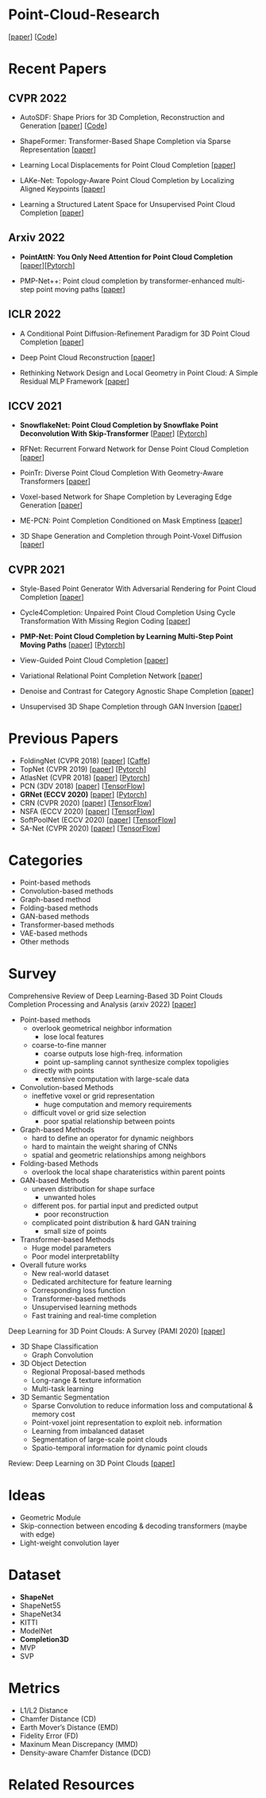 # Point-Cloud-Research
[[paper]()] [[Code]()]

# Recent Papers


## CVPR 2022
* AutoSDF: Shape Priors for 3D Completion, Reconstruction and Generation [[paper](https://openaccess.thecvf.com/content/CVPR2022/papers/Mittal_AutoSDF_Shape_Priors_for_3D_Completion_Reconstruction_and_Generation_CVPR_2022_paper.pdf)] [[Code](https://github.com/yccyenchicheng/AutoSDF/)]

* ShapeFormer: Transformer-Based Shape Completion via Sparse Representation [[paper](https://openaccess.thecvf.com/content/CVPR2022/papers/Yan_ShapeFormer_Transformer-Based_Shape_Completion_via_Sparse_Representation_CVPR_2022_paper.pdf)]

* Learning Local Displacements for Point Cloud Completion [[paper](https://openaccess.thecvf.com/content/CVPR2022/papers/Wang_Learning_Local_Displacements_for_Point_Cloud_Completion_CVPR_2022_paper.pdf)]

* LAKe-Net: Topology-Aware Point Cloud Completion by Localizing Aligned Keypoints [[paper](https://openaccess.thecvf.com/content/CVPR2022/papers/Tang_LAKe-Net_Topology-Aware_Point_Cloud_Completion_by_Localizing_Aligned_Keypoints_CVPR_2022_paper.pdf)]

* Learning a Structured Latent Space for Unsupervised Point Cloud Completion [[paper](https://openaccess.thecvf.com/content/CVPR2022/papers/Cai_Learning_a_Structured_Latent_Space_for_Unsupervised_Point_Cloud_Completion_CVPR_2022_paper.pdf)]

## Arxiv 2022
* **PointAttN: You Only Need Attention for Point Cloud Completion** [[paper](https://arxiv.org/abs/2203.08485)][[Pytorch](https://github.com/ohhhyeahhh/PointAttN)] 

* PMP-Net++: Point cloud completion by transformer-enhanced multi-step point moving paths [[paper](https://arxiv.org/pdf/2202.09507v3.pdf)]

## ICLR 2022
* A Conditional Point Diffusion-Refinement Paradigm for 3D Point Cloud Completion [[paper](https://openreview.net/forum?id=wqD6TfbYkrn)]

* Deep Point Cloud Reconstruction [[paper](https://openreview.net/forum?id=mKDtUtxIGJ)]

* Rethinking Network Design and Local Geometry in Point Cloud: A Simple Residual MLP Framework [[paper](https://openreview.net/forum?id=3Pbra-_u76D)]

## ICCV 2021
* **SnowflakeNet: Point Cloud Completion by Snowflake Point Deconvolution With Skip-Transformer** [[Paper](https://openaccess.thecvf.com/content/ICCV2021/papers/Xiang_SnowflakeNet_Point_Cloud_Completion_by_Snowflake_Point_Deconvolution_With_Skip-Transformer_ICCV_2021_paper.pdf)] [[Pytorch](https://github.com/AllenXiangX/SnowflakeNet)]
 
* RFNet: Recurrent Forward Network for Dense Point Cloud Completion [[paper](https://openaccess.thecvf.com/content/ICCV2021/papers/Huang_RFNet_Recurrent_Forward_Network_for_Dense_Point_Cloud_Completion_ICCV_2021_paper.pdf)]

* PoinTr: Diverse Point Cloud Completion With Geometry-Aware Transformers [[paper](https://openaccess.thecvf.com/content/ICCV2021/papers/Yu_PoinTr_Diverse_Point_Cloud_Completion_With_Geometry-Aware_Transformers_ICCV_2021_paper.pdf)]

* Voxel-based Network for Shape Completion by Leveraging Edge Generation [[paper](https://openaccess.thecvf.com/content/ICCV2021/papers/Wang_Voxel-Based_Network_for_Shape_Completion_by_Leveraging_Edge_Generation_ICCV_2021_paper.pdf)]

* ME-PCN: Point Completion Conditioned on Mask Emptiness [[paper](https://openaccess.thecvf.com/content/ICCV2021/papers/Gong_ME-PCN_Point_Completion_Conditioned_on_Mask_Emptiness_ICCV_2021_paper.pdf)]

* 3D Shape Generation and Completion through Point-Voxel Diffusion [[paper](https://openaccess.thecvf.com/content/ICCV2021/papers/Zhou_3D_Shape_Generation_and_Completion_Through_Point-Voxel_Diffusion_ICCV_2021_paper.pdf)]

## CVPR 2021
* Style-Based Point Generator With Adversarial Rendering for Point Cloud Completion [[paper](https://openaccess.thecvf.com/content/CVPR2021/papers/Xie_Style-Based_Point_Generator_With_Adversarial_Rendering_for_Point_Cloud_Completion_CVPR_2021_paper.pdf)]

* Cycle4Completion: Unpaired Point Cloud Completion Using Cycle Transformation With Missing Region Coding [[paper](https://openaccess.thecvf.com/content/CVPR2021/papers/Wen_Cycle4Completion_Unpaired_Point_Cloud_Completion_Using_Cycle_Transformation_With_Missing_CVPR_2021_paper.pdf)]

* **PMP-Net: Point Cloud Completion by Learning Multi-Step Point Moving Paths** [[paper](https://openaccess.thecvf.com/content/CVPR2021/papers/Wen_PMP-Net_Point_Cloud_Completion_by_Learning_Multi-Step_Point_Moving_Paths_CVPR_2021_paper.pdf)] [[Pytorch](https://github.com/diviswen/PMP-Net)]

* View-Guided Point Cloud Completion [[paper](https://openaccess.thecvf.com/content/CVPR2021/papers/Zhang_View-Guided_Point_Cloud_Completion_CVPR_2021_paper.pdf)]

* Variational Relational Point Completion Network [[paper](https://openaccess.thecvf.com/content/CVPR2021/papers/Pan_Variational_Relational_Point_Completion_Network_CVPR_2021_paper.pdf)]

* Denoise and Contrast for Category Agnostic Shape Completion [[paper](https://openaccess.thecvf.com/content/CVPR2021/papers/Alliegro_Denoise_and_Contrast_for_Category_Agnostic_Shape_Completion_CVPR_2021_paper.pdf)]

* Unsupervised 3D Shape Completion through GAN Inversion [[paper](https://openaccess.thecvf.com/content/CVPR2021/papers/Zhang_Unsupervised_3D_Shape_Completion_Through_GAN_Inversion_CVPR_2021_paper.pdf)]


# Previous Papers
* FoldingNet (CVPR 2018) [[paper](https://openaccess.thecvf.com/content_cvpr_2018/papers/Yang_FoldingNet_Point_Cloud_CVPR_2018_paper.pdf)] [[Caffe](https://www.merl.com/research/license/FoldingNet#download)]
* TopNet (CVPR 2019) [[paper](https://openaccess.thecvf.com/content_CVPR_2019/papers/Tchapmi_TopNet_Structural_Point_Cloud_Decoder_CVPR_2019_paper.pdf)] [[Pytorch](https://github.com/lynetcha/completion3d)]
* AtlasNet (CVPR 2018) [[paper](https://openaccess.thecvf.com/content_cvpr_2018/papers/Groueix_A_Papier-Mache_Approach_CVPR_2018_paper.pdf)] [[Pytorch](https://github.com/ThibaultGROUEIX/AtlasNet)]
* PCN (3DV 2018) [[paper](https://arxiv.org/pdf/1808.00671.pdf)] [[TensorFlow](https://github.com/wentaoyuan/pcn)]
* **GRNet (ECCV 2020)** [[paper](https://arxiv.org/pdf/2006.03761.pdf?ref=https://githubhelp.com)] [[Pytorch](https://github.com/hzxie/GRNet)]
* CRN (CVPR 2020) [[paper](https://openaccess.thecvf.com/content_CVPR_2020/papers/Wang_Cascaded_Refinement_Network_for_Point_Cloud_Completion_CVPR_2020_paper.pdf)] [[TensorFlow](https://github.com/xiaogangw-zz/cascaded-point-completion)]
* NSFA (ECCV 2020) [[paper](https://arxiv.org/pdf/2007.02374.pdf)] [[TensorFlow](https://github.com/XLechter/Detail-Preserved-Point-Cloud-Completion-via-SFA)]
* SoftPoolNet (ECCV 2020) [[paper](https://arxiv.org/pdf/2008.07358.pdf)] [[TensorFlow](https://github.com/wangyida/softpool)]
* SA-Net (CVPR 2020) [[paper](https://openaccess.thecvf.com/content_CVPR_2020/papers/Wen_Point_Cloud_Completion_by_Skip-Attention_Network_With_Hierarchical_Folding_CVPR_2020_paper.pdf)] [[TensorFlow](https://github.com/diviswen/sanet)]


# Categories
* Point-based methods
* Convolution-based methods
* Graph-based method
* Folding-based methods
* GAN-based methods
* Transformer-based methods
* VAE-based methods
* Other methods

# Survey
Comprehensive Review of Deep Learning-Based 3D Point Clouds Completion Processing and Analysis (arxiv 2022) [[paper](https://arxiv.org/pdf/2203.03311.pdf)]
  * Point-based methods
    * overlook geometrical neighbor information
      * lose local features
    * coarse-to-fine manner
      * coarse outputs lose high-freq. information
      * point up-sampling cannot synthesize complex topoligies
    * directly with points
      * extensive computation with large-scale data
  * Convolution-based Methods
    * ineffetive voxel or grid representation 
      * huge computation and memory requirements
    * difficult vovel or grid size selection
      * poor spatial relationship between points
  * Graph-based Methods
    * hard to define an operator for dynamic neighbors
    * hard to maintain the weight sharing of CNNs
    * spatial and geometric relationships among neighbors
  * Folding-based Methods
    * overlook the local shape charateristics within parent points
  * GAN-based Methods
    * uneven distribution for shape surface
      * unwanted holes
    * different pos. for partial input and predicted output
      * poor reconstruction
    * complicated point distribution & hard GAN training
      * small size of points
  * Transformer-based Methods
    * Huge model parameters
    * Poor model interpretablilty
* Overall future works
  * New real-world dataset
  * Dedicated architecture for feature learning
  * Corresponding loss function
  * Transformer-based methods
  * Unsupervised learning methods
  * Fast training and real-time completion

Deep Learning for 3D Point Clouds: A Survey (PAMI 2020) [[paper](https://ieeexplore.ieee.org/stamp/stamp.jsp?arnumber=9127813)]
* 3D Shape Classification
  * Graph Convolution
* 3D Object Detection
  * Regional Proposal-based methods
  * Long-range & texture information
  * Multi-task learning
* 3D Semantic Segmentation
  * Sparse Convolution to reduce information loss and computational & memory cost
  * Point-voxel joint representation to exploit neb. information
  * Learning from imbalanced dataset
  * Segmentation of large-scale point clouds
  * Spatio-temporal information for dynamic point clouds

Review: Deep Learning on 3D Point Clouds [[paper](https://www.mdpi.com/2072-4292/12/11/1729)]

# Ideas
* Geometric Module 
* Skip-connection between encoding & decoding transformers (maybe with edge)
* Light-weight convolution layer

# Dataset
* **ShapeNet**
* ShapeNet55
* ShapeNet34
* KITTI
* ModelNet
* **Completion3D**
* MVP
* SVP

# Metrics
* L1/L2 Distance
* Chamfer Distance (CD)
* Earth Mover’s Distance (EMD)
* Fidelity Error (FD)
* Maxinum Mean Discrepancy (MMD)
* Density-aware Chamfer Distance (DCD)

# Related Resources
